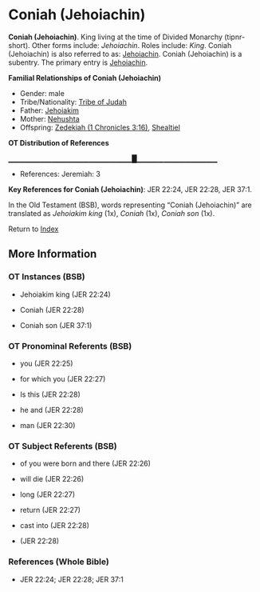 # Coniah (Jehoiachin)
**Coniah (Jehoiachin)**. 
King living at the time of Divided Monarchy (tipnr-short). 
Other forms include: 
*Jehoiachin*. 
Roles include: 
_King_. 
Coniah (Jehoiachin) is also referred to as: 
[Jehoiachin](Jehoiachin.md). 
Coniah (Jehoiachin) is a subentry. The primary entry is 
[Jehoiachin](Jehoiachin.md). 




**Familial Relationships of Coniah (Jehoiachin)**


* Gender: male
* Tribe/Nationality: [Tribe of Judah](../../../groups/md/acai/Judah.md)
* Father: [Jehoiakim](Jehoiakim.md)
* Mother: [Nehushta](Nehushta.md)
* Offspring: [Zedekiah (1 Chronicles 3:16)](Zedekiah.4.md), [Shealtiel](Shealtiel.2.md)


**OT Distribution of References**

▁▁▁▁▁▁▁▁▁▁▁▁▁▁▁▁▁▁▁▁▁▁▁█▁▁▁▁▁▁▁▁▁▁▁▁▁▁▁
* References: Jeremiah: 3



**Key References for Coniah (Jehoiachin)**: 
JER 22:24, JER 22:28, JER 37:1. 


In the Old Testament (BSB), words representing “Coniah (Jehoiachin)” are translated as 
*Jehoiakim king* (1x), *Coniah* (1x), *Coniah son* (1x). 




Return to [Index](00-Index.md)

## More Information

### OT Instances (BSB)

* Jehoiakim king (JER 22:24)

* Coniah (JER 22:28)

* Coniah son (JER 37:1)



### OT Pronominal Referents (BSB)

* you (JER 22:25)

* for which you (JER 22:27)

* Is this (JER 22:28)

* he and (JER 22:28)

* man (JER 22:30)



### OT Subject Referents (BSB)

* of you were born and there (JER 22:26)

* will die (JER 22:26)

* long (JER 22:27)

* return (JER 22:27)

* cast into (JER 22:28)

*  (JER 22:28)



### References (Whole Bible)

* JER 22:24; JER 22:28; JER 37:1



